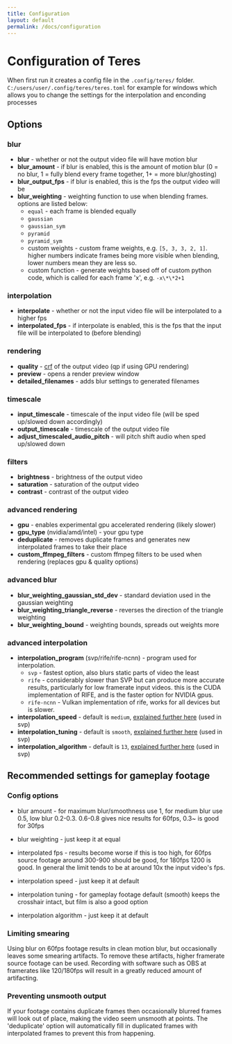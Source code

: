 ```yaml
---
title: Configuration
layout: default
permalink: /docs/configuration
---
```


# Configuration of Teres

When first run it creates a config file in the `.config/teres/` folder. `C:/users/user/.config/teres/teres.toml` for example for windows which allows you to change the settings for the interpolation and enconding processes

## Options

### blur

- **blur** - whether or not the output video file will have motion blur
- **blur_amount** - if blur is enabled, this is the amount of motion blur (0 = no blur, 1 = fully blend every frame together, 1+ = more blur/ghosting)
- **blur_output_fps** - if blur is enabled, this is the fps the output video will be
- **blur_weighting** - weighting function to use when blending frames. options are listed below:
  - `equal` - each frame is blended equally
  - `gaussian`
  - `gaussian_sym`
  - `pyramid`
  - `pyramid_sym`
  - custom weights - custom frame weights, e.g. `[5, 3, 3, 2, 1]`. higher numbers indicate frames being more visible when blending, lower numbers mean they are less so.
  - custom function - generate weights based off of custom python code, which is called for each frame 'x', e.g. `-x\*\*2+1`

### interpolation

- **interpolate** - whether or not the input video file will be interpolated to a higher fps
- **interpolated_fps** - if interpolate is enabled, this is the fps that the input file will be interpolated to (before blending)

### rendering

- **quality** - [crf](https://trac.ffmpeg.org/wiki/Encode/H.264#crf) of the output video (qp if using GPU rendering)
- **preview** - opens a render preview window
- **detailed_filenames** - adds blur settings to generated filenames

### timescale

- **input_timescale** - timescale of the input video file (will be sped up/slowed down accordingly)
- **output_timescale** - timescale of the output video file
- **adjust_timescaled_audio_pitch** - will pitch shift audio when sped up/slowed down

### filters

- **brightness** - brightness of the output video
- **saturation** - saturation of the output video
- **contrast** - contrast of the output video

### advanced rendering

- **gpu** - enables experimental gpu accelerated rendering (likely slower)
- **gpu_type** (nvidia/amd/intel) - your gpu type
- **deduplicate** - removes duplicate frames and generates new interpolated frames to take their place
- **custom_ffmpeg_filters** - custom ffmpeg filters to be used when rendering (replaces gpu & quality options)

### advanced blur

- **blur_weighting_gaussian_std_dev** - standard deviation used in the gaussian weighting
- **blur_weighting_triangle_reverse** - reverses the direction of the triangle weighting
- **blur_weighting_bound** - weighting bounds, spreads out weights more

### advanced interpolation

- **interpolation_program** (svp/rife/rife-ncnn) - program used for interpolation.
  - `svp` - fastest option, also blurs static parts of video the least
  - `rife` - considerably slower than SVP but can produce more accurate results, particularly for low framerate input videos. this is the CUDA implementation of RIFE, and is the faster option for NVIDIA gpus.
  - `rife-ncnn` - Vulkan implementation of rife, works for all devices but is slower.
- **interpolation_speed** - default is `medium`, [explained further here](https://www.spirton.com/uploads/InterFrame/InterFrame2.html) (used in svp)
- **interpolation_tuning** - default is `smooth`, [explained further here](https://www.spirton.com/uploads/InterFrame/InterFrame2.html) (used in svp)
- **interpolation_algorithm** - default is `13`, [explained further here](https://www.spirton.com/uploads/InterFrame/InterFrame2.html) (used in svp)

## Recommended settings for gameplay footage

### Config options

- blur amount - for maximum blur/smoothness use 1, for medium blur use 0.5, low blur 0.2-0.3. 0.6-0.8 gives nice results for 60fps, 0.3~ is good for 30fps
- blur weighting - just keep it at equal

- interpolated fps - results become worse if this is too high, for 60fps source footage around 300-900 should be good, for 180fps 1200 is good. In general the limit tends to be at around 10x the input video's fps.

- interpolation speed - just keep it at default
- interpolation tuning - for gameplay footage default (smooth) keeps the crosshair intact, but film is also a good option
- interpolation algorithm - just keep it at default

### Limiting smearing

Using blur on 60fps footage results in clean motion blur, but occasionally leaves some smearing artifacts. To remove these artifacts, higher framerate source footage can be used. Recording with software such as OBS at framerates like 120/180fps will result in a greatly reduced amount of artifacting.

### Preventing unsmooth output

If your footage contains duplicate frames then occasionally blurred frames will look out of place, making the video seem unsmooth at points. The 'deduplicate' option will automatically fill in duplicated frames with interpolated frames to prevent this from happening.
